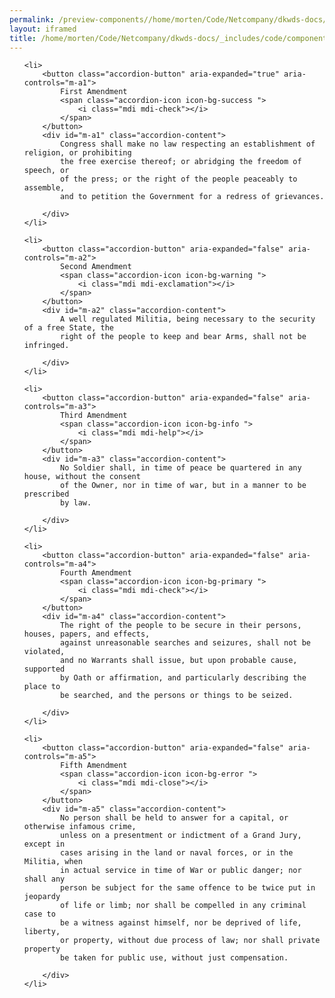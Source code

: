 ```yaml
--- 
permalink: /preview-components//home/morten/Code/Netcompany/dkwds-docs/_includes/code/components/accordion--multiselectable.html
layout: iframed 
title: /home/morten/Code/Netcompany/dkwds-docs/_includes/code/components/accordion--multiselectable.html
---
```

<ul class="accordion" aria-multiselectable="true">

    <li>
        <button class="accordion-button" aria-expanded="true" aria-controls="m-a1">
            First Amendment
            <span class="accordion-icon icon-bg-success ">
                <i class="mdi mdi-check"></i>
            </span>
        </button>
        <div id="m-a1" class="accordion-content">
            Congress shall make no law respecting an establishment of religion, or prohibiting
            the free exercise thereof; or abridging the freedom of speech, or
            of the press; or the right of the people peaceably to assemble,
            and to petition the Government for a redress of grievances.

        </div>
    </li>

    <li>
        <button class="accordion-button" aria-expanded="false" aria-controls="m-a2">
            Second Amendment
            <span class="accordion-icon icon-bg-warning ">
                <i class="mdi mdi-exclamation"></i>
            </span>
        </button>
        <div id="m-a2" class="accordion-content">
            A well regulated Militia, being necessary to the security of a free State, the
            right of the people to keep and bear Arms, shall not be infringed.

        </div>
    </li>

    <li>
        <button class="accordion-button" aria-expanded="false" aria-controls="m-a3">
            Third Amendment
            <span class="accordion-icon icon-bg-info ">
                <i class="mdi mdi-help"></i>
            </span>
        </button>
        <div id="m-a3" class="accordion-content">
            No Soldier shall, in time of peace be quartered in any house, without the consent
            of the Owner, nor in time of war, but in a manner to be prescribed
            by law.

        </div>
    </li>

    <li>
        <button class="accordion-button" aria-expanded="false" aria-controls="m-a4">
            Fourth Amendment
            <span class="accordion-icon icon-bg-primary ">
                <i class="mdi mdi-check"></i>
            </span>
        </button>
        <div id="m-a4" class="accordion-content">
            The right of the people to be secure in their persons, houses, papers, and effects,
            against unreasonable searches and seizures, shall not be violated,
            and no Warrants shall issue, but upon probable cause, supported
            by Oath or affirmation, and particularly describing the place to
            be searched, and the persons or things to be seized.

        </div>
    </li>

    <li>
        <button class="accordion-button" aria-expanded="false" aria-controls="m-a5">
            Fifth Amendment
            <span class="accordion-icon icon-bg-error ">
                <i class="mdi mdi-close"></i>
            </span>
        </button>
        <div id="m-a5" class="accordion-content">
            No person shall be held to answer for a capital, or otherwise infamous crime,
            unless on a presentment or indictment of a Grand Jury, except in
            cases arising in the land or naval forces, or in the Militia, when
            in actual service in time of War or public danger; nor shall any
            person be subject for the same offence to be twice put in jeopardy
            of life or limb; nor shall be compelled in any criminal case to
            be a witness against himself, nor be deprived of life, liberty,
            or property, without due process of law; nor shall private property
            be taken for public use, without just compensation.

        </div>
    </li>

</ul>